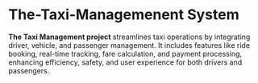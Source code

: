 # The-Taxi-Managemenent System

**The Taxi Management project** streamlines taxi operations by integrating driver, vehicle, and passenger management. It includes features like ride booking, real-time tracking, fare calculation, and payment processing, enhancing efficiency, safety, and user experience for both drivers and passengers.
